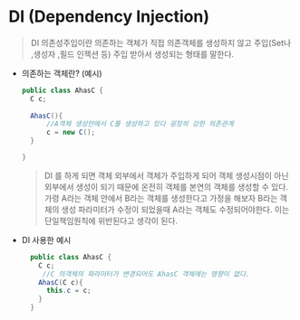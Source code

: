 # DI (Dependency Injection)

> DI  의존성주입이란 의존하는 객체가 직접 의존객체를 생성하지 않고 주입(Set나 ,생성자 ,필드 인젝션 등)
> 주입 받아서 생성되는 형태를 말한다.

* 의존하는 객체란? (예시)
  ```java
  public class AhasC {
    C c;
    
    AhasC(){
        //A객체 생성안에서 C를 생성하고 있다 굉장히 강한 의존관계
        c = new C();
    }
  
  }

  ```
  > DI 를 하게 되면 객체 외부에서 객체가 주입하게 되어 객체 생성시점이 아닌 외부에서 생성이 되기 때문에
  온전히 객체를 본연의 객체를 생성할 수 있다.   
  가령 A라는 객체 안에서 B라는 객체를 생성한다고 가정을 해보자 B라는 객체의 생성 파라미터가 수정이 되었을때 A라는 객체도
  수정되어야한다. 이는 단일책임원칙에 위반된다고 생각이 된다.  


* DI 사용한 예시
  ```java
    public class AhasC {
      C c;
	   //C 의객체의 파라미터가 변경되어도 AhasC 객체에는 영향이 없다.
      AhasC(C c){
        this.c = c;
      }
    }
  ```
